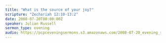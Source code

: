 ```yaml
---
title: "What is the source of your joy?"
scripture: "Zechariah 12:10-13:2"
date: 2008-07-20T00:00:00Z
speaker: Julian Russell
sermon_type: evening
audio: https://pcpceveningsermons.s3.amazonaws.com/2008-07-20_evening_russell.mp3 
---
```




